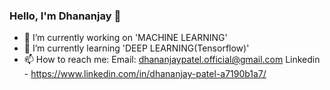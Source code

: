 ### Hello, I'm Dhananjay 👋


- 🔭 I’m currently working on 'MACHINE LEARNING'
- 🌱 I’m currently learning 'DEEP LEARNING(Tensorflow)'
- 📫 How to reach me: 
                Email: dhananjaypatel.official@gmail.com
                Linkedin - https://www.linkedin.com/in/dhananjay-patel-a7190b1a7/
